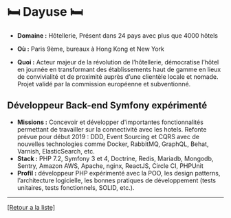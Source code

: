 # 🛏️ Dayuse 🛏️ 

- **Domaine :** Hôtellerie, Présent dans 24 pays avec plus que 4000 hôtels

- **Où :** Paris 9ème, bureaux à Hong Kong et New York
- **Quoi :** Acteur majeur de la révolution de l’hôtellerie, démocratise l’hôtel en journée en transformant des établissements haut de gamme en lieux de convivialité et de proximité auprès d’une clientèle locale et nomade. Projet validé par la commission européenne et subventionné.

## Développeur Back-end Symfony expérimenté

- **Missions :** Concevoir et développer d'importantes fonctionnalités permettant de travailler sur la connectivité avec les hotels. Refonte prévue pour début 2019 : DDD, Event Sourcing et CQRS avec de nouvelles technologies comme Docker, RabbitMQ, GraphQL, Behat, Varnish, ElasticSearch, etc.
- **Stack :** PHP 7.2, Symfony 3 et 4, Doctrine, Redis, Mariadb, Mongodb, Sentry, Amazon AWS, Apache, nginx, ReactJS, Circle CI, PHPUnit
- **Profil :** développeur PHP expérimenté avec la POO, les design patterns, l’architecture logicielle, les bonnes pratiques de développement (tests unitaires, tests fonctionnels, SOLID, etc.).

----
<a href="https://github.com/jlondiche/job-board-php/blob/master/00README.md">[Retour a la liste]</a>